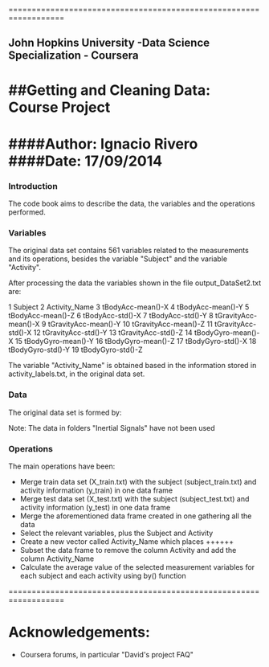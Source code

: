 ==================================================================
## John Hopkins University -Data Science Specialization - Coursera
##Getting and Cleaning Data: Course Project
=================================================================
####Author: Ignacio Rivero
####Date: 17/09/2014
==================================================================

### Introduction
The code book aims to describe the data, the variables and the operations performed.

### Variables
The original data set contains 561 variables related to the measurements and its operations, besides the variable "Subject" and the variable "Activity".

After processing the data the variables shown in the file output_DataSet2.txt are:

1 Subject
2 Activity_Name
3 tBodyAcc-mean()-X
4 tBodyAcc-mean()-Y
5 tBodyAcc-mean()-Z
6 tBodyAcc-std()-X
7 tBodyAcc-std()-Y
8 tGravityAcc-mean()-X
9 tGravityAcc-mean()-Y
10 tGravityAcc-mean()-Z
11 tGravityAcc-std()-X
12 tGravityAcc-std()-Y
13 tGravityAcc-std()-Z
14 tBodyGyro-mean()-X
15 tBodyGyro-mean()-Y
16 tBodyGyro-mean()-Z
17 tBodyGyro-std()-X
18 tBodyGyro-std()-Y
19 tBodyGyro-std()-Z

The variable "Activity_Name" is obtained based in the information stored in activity_labels.txt, in the original data set.

### Data
The original data set is formed by:


Note: The data in folders "Inertial Signals" have not been used

### Operations
The main operations have been:

* Merge train data set (X_train.txt) with the subject (subject_train.txt) and activity information (y_train) in one data frame
* Merge test data set (X_test.txt) with the subject (subject_test.txt) and activity information (y_test) in one data frame
* Merge the aforementioned data frame created in one gathering all the data
* Select the relevant variables, plus the Subject and Activity
* Create a new vector called Activity_Name which places ++++++
* Subset the data frame to remove the column Activity and add the column Activity_Name
* Calculate the average value of the selected measurement variables for each subject and each activity using by() function


























==================================================================

Acknowledgements:
=================
 - Coursera forums, in particular "David's project FAQ"
